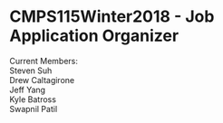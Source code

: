 # CMPS115Winter2018 - Job Application Organizer
Current Members:  
Steven Suh  
Drew Caltagirone  
Jeff Yang  
Kyle Batross  
Swapnil Patil  